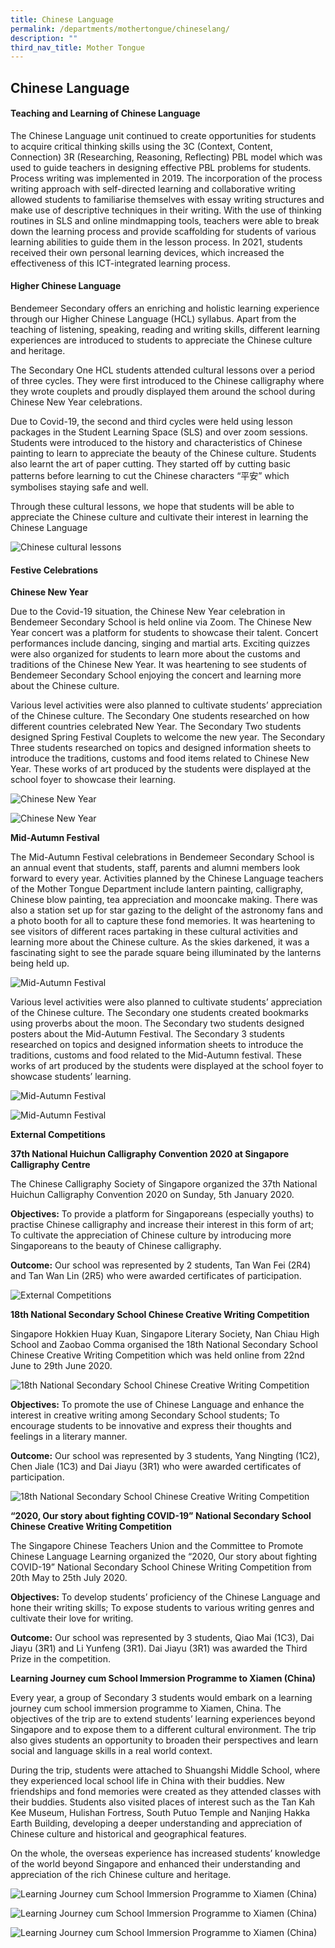 ```yaml
---
title: Chinese Language
permalink: /departments/mothertongue/chineselang/
description: ""
third_nav_title: Mother Tongue
---
```

## **Chinese Language**

#### **Teaching and Learning of Chinese Language**

The Chinese Language unit continued to create opportunities for students to acquire critical thinking skills using the 3C (Context, Content, Connection) 3R (Researching, Reasoning, Reflecting) PBL model which was used to guide teachers in designing effective PBL problems for students. Process writing was implemented in 2019. The incorporation of the process writing approach with self-directed learning and collaborative writing allowed students to familiarise themselves with essay writing structures and make use of descriptive techniques in their writing. With the use of thinking routines in SLS and online mindmapping tools, teachers were able to break down the learning process and provide scaffolding for students of various learning abilities to guide them in the lesson process. In 2021, students received their own personal learning devices, which increased the effectiveness of this ICT-integrated learning process. 

#### **Higher Chinese Language**

Bendemeer Secondary offers an enriching and holistic learning experience through our Higher Chinese Language (HCL) syllabus. Apart from the teaching of listening, speaking, reading and writing skills, different learning experiences are introduced to students to appreciate the Chinese culture and heritage.

The Secondary One HCL students attended cultural lessons over a period of three cycles. They were first introduced to the Chinese calligraphy where they wrote couplets and proudly displayed them around the school during Chinese New Year celebrations. 

Due to Covid-19, the second and third cycles were held using lesson packages in the Student Learning Space (SLS) and over zoom sessions. Students were introduced to the history and characteristics of Chinese painting to learn to appreciate the beauty of the Chinese culture. Students also learnt the art of paper cutting. They started off by cutting basic patterns before learning to cut the Chinese characters “平安” which symbolises staying safe and well.

Through these cultural lessons, we hope that students will be able to appreciate the Chinese culture and cultivate their interest in learning the Chinese Language

![Chinese cultural lessons](/images/Departments/cl-Screenshot%20(3132).png)


#### **Festive Celebrations**

**Chinese New Year**

Due to the Covid-19 situation, the Chinese New Year celebration in Bendemeer Secondary School is held online via Zoom. The Chinese New Year concert was a platform for students to showcase their talent. Concert performances include dancing, singing and martial arts. Exciting quizzes were also organized for students to learn more about the customs and traditions of the Chinese New Year. It was heartening to see students of Bendemeer Secondary School enjoying the concert and learning more about the Chinese culture. 

Various level activities were also planned to cultivate students’ appreciation of the Chinese culture. The Secondary One students researched on how different countries celebrated New Year. The Secondary Two students designed Spring Festival Couplets to welcome the new year. The Secondary Three students researched on topics and designed information sheets to introduce the traditions, customs and food items related to Chinese New Year. These works of art produced by the students were displayed at the school foyer to showcase their learning. 

![Chinese New Year](/images/Departments/cl-Festive%20Celebrations.jpg)

![Chinese New Year](/images/Departments/cl-Festive%20Celebrations2.jpg)

**Mid-Autumn Festival**

The Mid-Autumn Festival celebrations in Bendemeer Secondary School is an annual event that students, staff, parents and alumni members look forward to every year. Activities planned by the Chinese Language teachers of the Mother Tongue Department include lantern painting, calligraphy, Chinese blow painting, tea appreciation and mooncake making. There was also a station set up for star gazing to the delight of the astronomy fans and a photo booth for all to capture these fond memories. It was heartening to see visitors of different races partaking in these cultural activities and learning more about the Chinese culture. As the skies darkened, it was a fascinating sight to see the parade square being illuminated by the lanterns being held up.

![Mid-Autumn Festival](/images/Departments/cl-Mid-Autumn%20Festival.jpg)

Various level activities were also planned to cultivate students’ appreciation of the Chinese culture. The Secondary one students created bookmarks using proverbs about the moon. The Secondary two students designed posters about the Mid-Autumn Festival. The Secondary 3 students researched on topics and designed information sheets to introduce the traditions, customs and food related to the Mid-Autumn festival. These works of art produced by the students were displayed at the school foyer to showcase students’ learning.

![Mid-Autumn Festival](/images/Departments/cl-Mid-Autumn%20Festival2.jpg)

![Mid-Autumn Festival](/images/Departments/cl-Mid-Autumn%20Festival3.png)

**External Competitions**

**37th National Huichun Calligraphy Convention 2020 at Singapore Calligraphy Centre**

The Chinese Calligraphy Society of Singapore organized the 37th National Huichun Calligraphy Convention 2020 on Sunday, 5th January 2020.

**Objectives:**
To provide a platform for Singaporeans (especially youths) to practise Chinese calligraphy and increase their interest in this form of art;
To cultivate the appreciation of Chinese culture by introducing more Singaporeans to the beauty of Chinese calligraphy.

**Outcome:**
Our school was represented by 2 students, Tan Wan Fei (2R4) and Tan Wan Lin (2R5) who were awarded certificates of participation.

![External Competitions](/images/Departments/cl-External%20COmpetitions.png)

**18th National Secondary School Chinese Creative Writing Competition**

Singapore Hokkien Huay Kuan, Singapore Literary Society, Nan Chiau High School and Zaobao Comma organised the 18th National Secondary School Chinese Creative Writing Competition which was held online from 22nd June to 29th June 2020.

![18th National Secondary School Chinese Creative Writing Competition](/images/Departments/cl-18th%20National%20Secondary%20School%20Chinese%20Creative%20Writing%20Competition.jpg)

**Objectives:**
To promote the use of Chinese Language and enhance the interest in creative writing among Secondary School students;
To encourage students to be innovative and express their thoughts and feelings in a literary manner.

**Outcome:**
Our school was represented by 3 students, Yang Ningting (1C2), Chen Jiale (1C3) and Dai Jiayu (3R1) who were awarded certificates of participation. 

![18th National Secondary School Chinese Creative Writing Competition](/images/Departments/cl-18th%20National%20Secondary%20School%20Chinese%20Creative%20Writing%20Competition2.jpg)

**“2020, Our story about fighting COVID-19” National Secondary School Chinese Creative Writing Competition**

The Singapore Chinese Teachers Union and the Committee to Promote Chinese Language Learning organized the “2020, Our story about fighting COVID-19” National Secondary School Chinese Writing Competition from 20th May to 25th July 2020.

**Objectives:**
To develop students’ proficiency of the Chinese Language and hone their writing skills;
To expose students to various writing genres and cultivate their love for writing.

**Outcome:**
Our school was represented by 3 students, Qiao Mai (1C3), Dai Jiayu (3R1) and Li Yunfeng (3R1). Dai Jiayu (3R1) was awarded the Third Prize in the competition. 
 
**Learning Journey cum School Immersion Programme to Xiamen (China)**

Every year, a group of Secondary 3 students would embark on a learning journey cum school immersion programme to Xiamen, China. The objectives of the trip are to extend students’ learning experiences beyond Singapore and to expose them to a different cultural environment. The trip also gives students an opportunity to broaden their perspectives and learn social and language skills in a real world context.

During the trip, students were attached to Shuangshi Middle School, where they experienced local school life in China with their buddies. New friendships and fond memories were created as they attended classes with their buddies. Students also visited places of interest such as the Tan Kah Kee Museum, Hulishan Fortress, South Putuo Temple and Nanjing Hakka Earth Building, developing a deeper understanding and appreciation of Chinese culture and historical and geographical features.

On the whole, the overseas experience has increased students’ knowledge of the world beyond Singapore and enhanced their understanding and appreciation of the rich Chinese culture and heritage. 

![Learning Journey cum School Immersion Programme to Xiamen (China)](/images/Departments/cl-Learning%20Journey%20cum%20School%20Immersion%20Programme%20to%20Xiamen%20(China)1.jpg)

![Learning Journey cum School Immersion Programme to Xiamen (China)](/images/Departments/cl-Learning%20Journey%20cum%20School%20Immersion%20Programme%20to%20Xiamen%20(China)2.png)

![Learning Journey cum School Immersion Programme to Xiamen (China)](/images/Departments/cl-Learning%20Journey%20cum%20School%20Immersion%20Programme%20to%20Xiamen%20(China)3.jpg)